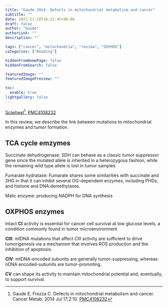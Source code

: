 ```yaml
---
title: "Gaude 2014: Defects in mitochondrial metabolism and cancer"
subtitle: ""
date: 2021-11-18T16:21:45+08:00
draft: false
author: "Gaude"
authorLink: ""
description: ""

tags: ["cancer", "mitochondria", "review", "OXPHOS"]
categories: ["Reading"]

hiddenFromHomePage: false
hiddenFromSearch: false

featuredImage: ""
featuredImagePreview: ""

toc:
  enable: true
lightgallery: false
---
```


[Sciwheel](https://sciwheel.com/work/#/items/1155151/)[^Gaude2014], [PMC4108232](https://www.ncbi.nlm.nih.gov/pmc/articles/PMC4108232/)

In this review, we describe the link between mutations to mitochondrial enzymes and tumor formation.

<!--more-->

## TCA cycle emzymes

Succinate dehydrogenase: SDH can behave as a classic tumor suppressor gene since the mutated allele is inherited in a heterozygous fashion, while the remaining wild type allele is lost in tumor samples

Fumarate hydratase: Fumarate shares some similarities with succinate and 2HG in that it can inhibit several OG-dependent enzymes, including PHDs, and histone and DNA demethylases.

Malic enzyme: producing NADPH for DNA synthesis


## OXPHOS enzymes

Intact **CI** activity is essential for cancer cell survival at low glucose levels, a condition commonly found in tumor microenvironment

**CIII**: mtDNA mutations that affect *CIII* activity are sufficient to drive tumorigenesis via a mechanism that involves ROS production and the inhibition of apoptosis.

**CIV**: mtDNA-encoded subunits are generally tumor-suppressing, whereas nDNA encoded-subunits are tumor-promoting.

**CV** can shape its activity to maintain mitochondrial potential and, eventually, to support survival.

[^Gaude2014]: Gaude E, Frezza C. Defects in mitochondrial metabolism and cancer. Cancer Metab. 2014 Jul 17;2:10. [PMC4108232](https://www.ncbi.nlm.nih.gov/pmc/articles/PMC4108232/)
